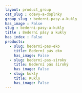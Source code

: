 ```yaml
---
layout: product_group
cat_slug : odevy-a-doplnky
group_slug : bederni-pasy-a-kukly
has_image : False
slug : bederni-pasy-a-kukly
title : Bederní pásy a kukly
has_index : False
products:
  - slug: bederni-pas-eko
    title: Bederní pás eko
    has_image: False
  - slug: bederni-pas-siroky
    title: Bederní pás široký
    has_image: False
  - slug: kukly
    title: Kukly
    has_image: False
---
```


